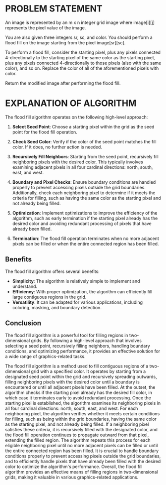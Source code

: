 # PROBLEM STATEMENT

An image is represented by an m x n integer grid image where image[i][j] represents the pixel value of the image.

You are also given three integers sr, sc, and color. You should perform a flood fill on the image starting from the pixel image[sr][sc].

To perform a flood fill, consider the starting pixel, plus any pixels connected 4-directionally to the starting pixel of the same color as the starting pixel, plus any pixels connected 4-directionally to those pixels (also with the same color), and so on. Replace the color of all of the aforementioned pixels with color.

Return the modified image after performing the flood fill.


# EXPLANATION OF ALGORITHM

The flood fill algorithm operates on the following high-level approach:

1. **Select Seed Point**: Choose a starting pixel within the grid as the seed point for the flood fill operation.

2. **Check Seed Color**: Verify if the color of the seed point matches the fill color. If it does, no further action is needed.

3. **Recursively Fill Neighbors**: Starting from the seed point, recursively fill neighboring pixels with the desired color. This typically involves examining adjacent pixels in all four cardinal directions: north, south, east, and west.

4. **Boundary and Pixel Checks**: Ensure boundary conditions are handled properly to prevent accessing pixels outside the grid boundaries. Additionally, check each neighboring pixel to determine if it meets the criteria for filling, such as having the same color as the starting pixel and not already being filled.

5. **Optimization**: Implement optimizations to improve the efficiency of the algorithm, such as early termination if the starting pixel already has the desired color and avoiding redundant processing of pixels that have already been filled.

6. **Termination**: The flood fill operation terminates when no more adjacent pixels can be filled or when the entire connected region has been filled.

## Benefits
The flood fill algorithm offers several benefits:

- **Simplicity**: The algorithm is relatively simple to implement and understand.
- **Efficiency**: With proper optimization, the algorithm can efficiently fill large contiguous regions in the grid.
- **Versatility**: It can be adapted for various applications, including coloring, masking, and boundary detection.

## Conclusion
The flood fill algorithm is a powerful tool for filling regions in two-dimensional grids. By following a high-level approach that involves selecting a seed point, recursively filling neighbors, handling boundary conditions, and optimizing performance, it provides an effective solution for a wide range of graphics-related tasks.


The flood fill algorithm is a method used to fill contiguous regions of a two-dimensional grid with a specified color. It operates by starting from a designated seed point within the grid and recursively spreading outwards, filling neighboring pixels with the desired color until a boundary is encountered or until all adjacent pixels have been filled. At the outset, the algorithm checks if the starting pixel already has the desired fill color, in which case it terminates early to avoid redundant processing. Once the starting pixel is established, the algorithm examines its neighboring pixels in all four cardinal directions: north, south, east, and west. For each neighboring pixel, the algorithm verifies whether it meets certain conditions for filling, such as being within the grid boundaries, having the same color as the starting pixel, and not already being filled. If a neighboring pixel satisfies these criteria, it is recursively filled with the designated color, and the flood fill operation continues to propagate outward from that pixel, extending the filled region. The algorithm repeats this process for each eligible neighboring pixel until no more adjacent pixels can be filled or until the entire connected region has been filled. It is crucial to handle boundary conditions properly to prevent accessing pixels outside the grid boundaries, and to efficiently handle pixels that have already been filled with the desired color to optimize the algorithm's performance. Overall, the flood fill algorithm provides an effective means of filling regions in two-dimensional grids, making it valuable in various graphics-related applications.
